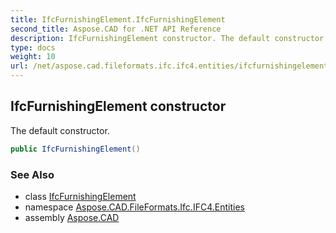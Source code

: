 ```yaml
---
title: IfcFurnishingElement.IfcFurnishingElement
second_title: Aspose.CAD for .NET API Reference
description: IfcFurnishingElement constructor. The default constructor
type: docs
weight: 10
url: /net/aspose.cad.fileformats.ifc.ifc4.entities/ifcfurnishingelement/ifcfurnishingelement/
---
```

## IfcFurnishingElement constructor

The default constructor.

```csharp
public IfcFurnishingElement()
```

### See Also

* class [IfcFurnishingElement](../)
* namespace [Aspose.CAD.FileFormats.Ifc.IFC4.Entities](../../ifcfurnishingelement/)
* assembly [Aspose.CAD](../../../)


